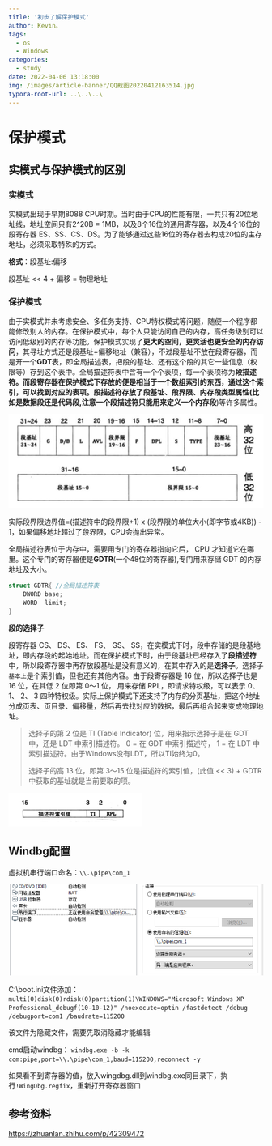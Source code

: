 ```yaml
---
title: '初步了解保护模式'
author: Kevin。
tags:
  - os
  - Windows
categories:
  - study
date: 2022-04-06 13:18:00
img: /images/article-banner/QQ截图20220412163514.jpg
typora-root-url: ..\..\..\
---
```


# 保护模式

## 实模式与保护模式的区别

### 实模式

实模式出现于早期8088 CPU时期。当时由于CPU的性能有限，一共只有20位地址线，地址空间只有2^20B = 1MB，以及8个16位的通用寄存器，以及4个16位的段寄存器 ES、SS、CS、DS。为了能够通过这些16位的寄存器去构成20位的主存地址，必须采取特殊的方式。

**格式**：段基址:偏移

段基址 << 4 + 偏移 = 物理地址

### 保护模式

由于实模式并未考虑安全、多任务支持、CPU特权模式等问题，随便一个程序都能修改别人的内存。在保护模式中，每个人只能访问自己的内存，高任务级别可以访问低级别的内存等功能。保护模式实现了**更大的空间，更灵活也更安全的内存访问**，其寻址方式还是段基址+偏移地址（兼容），不过段基址不放在段寄存器，而是开一个**GDT**表，即全局描述表，把段的基址、还有这个段的其它一些信息（权限等）存到这个表中。全局描述符表中含有一个个表项，每一个表项称为**段描述符。**而段寄存器在保护模式下存放的便是相当于一个数组索引的东西，通过这个索引，可以找到对应的表项。段描述符存放了段基址、段界限、内存段类型属性(比如是数据段还是代码段,注意**一个段描述符只能用来定义一个内存段**)等许多属性。

![image-20220405231058207](/images/保护模式/image-20220405231058207.png)

实际段界限边界值=(描述符中的段界限+1) x (段界限的单位大小(即字节或4KB)) - 1，如果偏移地址超过了段界限，CPU会抛出异常。

全局描述符表位于内存中，需要用专门的寄存器指向它后， CPU 才知道它在哪里。这个专门的寄存器便是**GDTR**(一个48位的寄存器),专门用来存储 GDT 的内存地址及大小。

```c
struct GDTR{ //全局描述符表
	DWORD base;
	WORD  limit; 
}
```

**段的选择子**

段寄存器 CS、 DS、 ES、 FS、 GS、 SS，在实模式下时，段中存储的是段基地址，即内存段的起始地址。而在保护模式下时，由于段基址已经存入了**段描述符**中，所以段寄存器中再存放段基址是没有意义的，在其中存入的是**选择子**。选择子```基本上```是个索引值，但也还有其他内容。由于段寄存器是 16 位，所以选择子也是 16 位，在其低 2 位即第 0～1 位， 用来存储 RPL，即请求特权级，可以表示 0、 1、 2、 3 四种特权级。实际上保护模式下还支持了内存的分页基址，把这个地址分成页表、页目录、偏移量，然后再去找对应的数据，最后再组合起来变成物理地址。

> 选择子的第 2 位是 TI (Table Indicator) 位，用来指示选择子是在 GDT 中，还是 LDT 中索引描述符。  0  = 在 GDT 中索引描述符， 1  = 在 LDT 中索引描述符。由于Windows没有LDT，所以TI始终为0。
>
> 选择子的高 13 位，即第 3～15 位是描述符的索引值，(此值 << 3) + GDTR中获取的基址就是当前要取的项。

![选择子结构](/images/保护模式/image-20220405231740040.png)

## Windbg配置

虚拟机串行端口命名：`\\.\pipe\com_1`

![image-20220409175524084](/images/保护模式/image-20220409175524084.png)

C:\boot.ini文件添加：
`multi(0)disk(0)rdisk(0)partition(1)\WINDOWS="Microsoft Windows XP Professional_debugf(10-10-12)" /noexecute=optin /fastdetect /debug /debugport=com1 /baudrate=115200`

该文件为隐藏文件，需要先取消隐藏才能编辑

cmd启动windbg：
`windbg.exe -b -k com:pipe,port=\\.\pipe\com_1,baud=115200,reconnect -y`

如果看不到寄存器的值，放入wingdbg.dll到windbg.exe同目录下，执行`!WingDbg.regfix`，重新打开寄存器窗口

## 参考资料

https://zhuanlan.zhihu.com/p/42309472

